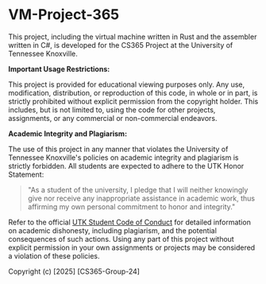 # VM-Project-365

This project, including the virtual machine written in Rust and the assembler written in C#, is developed for the CS365 Project at the University of Tennessee Knoxville.

**Important Usage Restrictions:**

This project is provided for educational viewing purposes only. Any use, modification, distribution, or reproduction of this code, in whole or in part, is strictly prohibited without explicit permission from the copyright holder. This includes, but is not limited to, using the code for other projects, assignments, or any commercial or non-commercial endeavors.

**Academic Integrity and Plagiarism:**

The use of this project in any manner that violates the University of Tennessee Knoxville's policies on academic integrity and plagiarism is strictly forbidden. All students are expected to adhere to the UTK Honor Statement:

> "As a student of the university, I pledge that I will neither knowingly give nor receive any inappropriate assistance in academic work, thus affirming my own personal commitment to honor and integrity."

Refer to the official [UTK Student Code of Conduct](https://studentlife.utk.edu/studentconduct/) for detailed information on academic dishonesty, including plagiarism, and the potential consequences of such actions. Using any part of this project without explicit permission in your own assignments or projects may be considered a violation of these policies.

Copyright (c) [2025] [CS365-Group-24]
